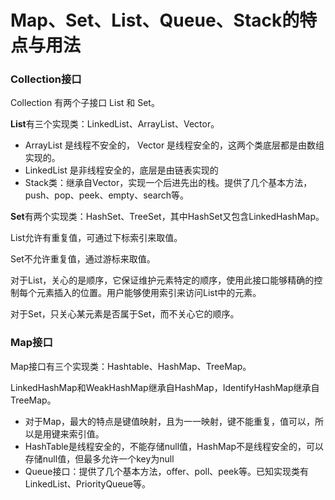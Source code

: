 # Map、Set、List、Queue、Stack的特点与用法

### Collection接口

Collection 有两个子接口 List 和 Set。

**List**有三个实现类：LinkedList、ArrayList、Vector。

- ArrayList 是线程不安全的， Vector 是线程安全的，这两个类底层都是由数组实现的。
- LinkedList 是非线程安全的，底层是由链表实现的
- Stack类：继承自Vector，实现一个后进先出的栈。提供了几个基本方法，push、pop、peek、empty、search等。

**Set**有两个实现类：HashSet、TreeSet，其中HashSet又包含LinkedHashMap。

List允许有重复值，可通过下标索引来取值。

Set不允许重复值，通过游标来取值。

对于List，关心的是顺序，它保证维护元素特定的顺序，使用此接口能够精确的控制每个元素插入的位置。用户能够使用索引来访问List中的元素。

对于Set，只关心某元素是否属于Set，而不关心它的顺序。



### Map接口

Map接口有三个实现类：Hashtable、HashMap、TreeMap。

LinkedHashMap和WeakHashMap继承自HashMap，IdentifyHashMap继承自TreeMap。

- 对于Map，最大的特点是键值映射，且为一一映射，键不能重复，值可以，所以是用键来索引值。
- HashTable是线程安全的，不能存储null值，HashMap不是线程安全的，可以存储null值，但最多允许一个key为null
- Queue接口：提供了几个基本方法，offer、poll、peek等。已知实现类有LinkedList、PriorityQueue等。